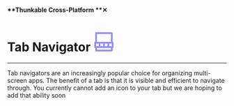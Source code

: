 #### **Thunkable Cross-Platform **✕

# Tab Navigator ![](/assets/iOSviewIconTabNavigator.png)

---

Tab navigators are an increasingly popular choice for organizing multi-screen apps. The benefit of a tab is that it is visible and efficient to navigate through. You currently cannot add an icon to your tab but we are hoping to add that ability soon

